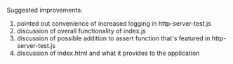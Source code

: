 Suggested improvements:
1) pointed out convenience of increased logging in http-server-test.js
2) discussion of overall functionality of index.js
3) discussion of possible addition to assert function that's featured in http-server-test.js
4) discussion of index.html and what it provides to the application